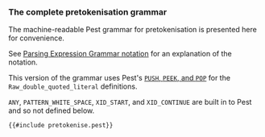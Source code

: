 ### The complete pretokenisation grammar

The machine-readable Pest grammar for pretokenisation is presented here for convenience.

See [Parsing Expression Grammar notation](pegs.md) for an explanation of the notation.

This version of the grammar uses Pest's [`PUSH`, `PEEK`, and `POP`](raw_strings.md#pests-stack-extension) for the `Raw_double_quoted_literal` definitions.

`ANY`, `PATTERN_WHITE_SPACE`, `XID_START`, and `XID_CONTINUE` are built in to Pest and so not defined below.

```
{{#include pretokenise.pest}}
```

